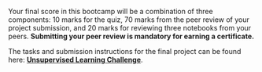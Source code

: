 Your final score in this bootcamp will be a combination of three components: 10 marks for the quiz, 70 marks from the peer review of your project submission, and 20 marks for reviewing three notebooks from your peers. **Submitting your peer review is mandatory for earning a certificate.**

The tasks and submission instructions for the final project can be found here: **[Unsupervised Learning Challenge](https://dphi.tech/challenges/293)**.
